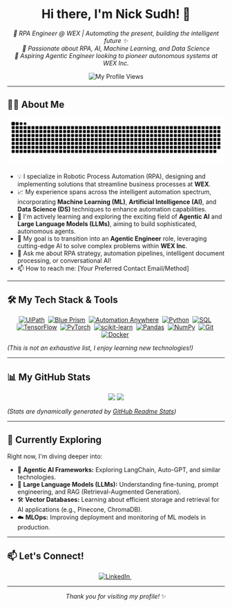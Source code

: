 <div align="center">

# Hi there, I'm Nick Sudh! 👋

<p align="center">
  <em>🤖 RPA Engineer @ WEX | Automating the present, building the intelligent future ✨</em><br/>
  <em>🧠 Passionate about RPA, AI, Machine Learning, and Data Science</em> <br/>
  <em>🚀 Aspiring Agentic Engineer looking to pioneer autonomous systems at WEX Inc.</em>
</p>

<!-- Optional: Add a Profile Views Counter -->
<img src="https://komarev.com/ghpvc/?username=psatyawan-wexinc&label=Profile%20Views&color=0e75b6&style=flat" alt="My Profile Views"/>

</div>

---

## 👨‍💻 About Me

<picture>
  <source media="(prefers-color-scheme: dark)" srcset="https://raw.githubusercontent.com/platane/snk/output/github-contribution-grid-snake-dark.svg">
  <source media="(prefers-color-scheme: light)" srcset="https://raw.githubusercontent.com/platane/snk/output/github-contribution-grid-snake.svg">
  <img alt="github contribution grid snake animation" src="https://raw.githubusercontent.com/platane/snk/output/github-contribution-grid-snake.svg">
</picture>
<!-- ^^^ This dynamic snake animation shows your GitHub contribution activity! Needs no setup beyond pasting. -->

*   💡 I specialize in Robotic Process Automation (RPA), designing and implementing solutions that streamline business processes at **WEX**.
*   📈 My experience spans across the intelligent automation spectrum, incorporating **Machine Learning (ML)**, **Artificial Intelligence (AI)**, and **Data Science (DS)** techniques to enhance automation capabilities.
*   🌱 I'm actively learning and exploring the exciting field of **Agentic AI** and **Large Language Models (LLMs)**, aiming to build sophisticated, autonomous agents.
*   🎯 My goal is to transition into an **Agentic Engineer** role, leveraging cutting-edge AI to solve complex problems within **WEX Inc**.
*   💬 Ask me about RPA strategy, automation pipelines, intelligent document processing, or conversational AI!
*   📫 How to reach me: [Your Preferred Contact Email/Method]

---

## 🛠️ My Tech Stack & Tools

<p align="center">
  <!-- RPA Tools -->
  <a href="#" title="UiPath"><img src="https://img.shields.io/badge/UiPath-Platform?style=for-the-badge&logo=uipath&logoColor=white&color=0044a6" alt="UiPath"></a> 
  <a href="#" title="Blue Prism"><img src="https://img.shields.io/badge/Blue_Prism-Connected_RPA?style=for-the-badge&logo=blueprism&logoColor=white&color=0070ba" alt="Blue Prism"></a>  <!-- Replace # with links if desired -->
  <a href="#" title="Automation Anywhere"><img src="https://img.shields.io/badge/Automation_Anywhere-Go_Be_Great?style=for-the-badge&logo=automationanywhere&logoColor=white&color=D41318" alt="Automation Anywhere"></a>  
  <!-- Programming / Scripting -->
  <a href="#" title="Python"><img src="https://img.shields.io/badge/Python-3776AB?style=for-the-badge&logo=python&logoColor=white" alt="Python"></a> 
  <a href="#" title="SQL"><img src="https://img.shields.io/badge/SQL-Database?style=for-the-badge&logo=postgresql&logoColor=white&color=4169E1" alt="SQL"></a>  <!-- You can use specific SQL logos like postgresql, mysql, etc. -->
  <!-- AI/ML/DS -->
  <a href="#" title="TensorFlow"><img src="https://img.shields.io/badge/TensorFlow-%23FF6F00.svg?style=for-the-badge&logo=TensorFlow&logoColor=white" alt="TensorFlow"></a> 
  <a href="#" title="PyTorch"><img src="https://img.shields.io/badge/PyTorch-%23EE4C2C.svg?style=for-the-badge&logo=PyTorch&logoColor=white" alt="PyTorch"></a> 
  <a href="#" title="scikit-learn"><img src="https://img.shields.io/badge/scikit--learn-%23F7931E.svg?style=for-the-badge&logo=scikit-learn&logoColor=white" alt="scikit-learn"></a> 
  <a href="#" title="Pandas"><img src="https://img.shields.io/badge/pandas-%23150458.svg?style=for-the-badge&logo=pandas&logoColor=white" alt="Pandas"></a> 
  <a href="#" title="NumPy"><img src="https://img.shields.io/badge/numpy-%23013243.svg?style=for-the-badge&logo=numpy&logoColor=white" alt="NumPy"></a> 
  <!-- Cloud / Other -->
  <a href="#" title="Git"><img src="https://img.shields.io/badge/git-%23F05033.svg?style=for-the-badge&logo=git&logoColor=white" alt="Git"></a> 
  <a href="#" title="Docker"><img src="https://img.shields.io/badge/docker-%230db7ed.svg?style=for-the-badge&logo=docker&logoColor=white" alt="Docker"></a> 
  <!-- Add or remove badges based on your specific skills! Use Shields.io or Simple Icons -->
</p>

*(This is not an exhaustive list, I enjoy learning new technologies!)*

---

## 📊 My GitHub Stats

<p align="center">
  <img height="180em" src="https://github-readme-stats.vercel.app/api?username=[Your GitHub Username]&show_icons=true&theme=radical&include_all_commits=true&count_private=true"/> 
  <!-- theme options: dark, radical, merko, gruvbox, tokyonight, onedark, cobalt, synthwave, highcontrast, dracula ... -->
  <img height="180em" src="https://github-readme-stats.vercel.app/api/top-langs/?username=[Your GitHub Username]&layout=compact&langs_count=8&theme=radical"/>
  <!-- Adjust langs_count, theme, layout (compact, normal) -->
</p>

*(Stats are dynamically generated by [GitHub Readme Stats](https://github.com/anuraghazra/github-readme-stats))*

---

## 🌱 Currently Exploring

Right now, I'm diving deeper into:

*   🤖 **Agentic AI Frameworks:** Exploring LangChain, Auto-GPT, and similar technologies.
*   🧠 **Large Language Models (LLMs):** Understanding fine-tuning, prompt engineering, and RAG (Retrieval-Augmented Generation).
*   🛠️ **Vector Databases:** Learning about efficient storage and retrieval for AI applications (e.g., Pinecone, ChromaDB).
*   ☁️ **MLOps:** Improving deployment and monitoring of ML models in production.

---

## 📫 Let's Connect!

<p align="center">
  <a href="https://www.linkedin.com/in/nicksudh/" target="_blank">
    <img src="https://img.shields.io/badge/LinkedIn-%230077B5.svg?style=for-the-badge&logo=linkedin&logoColor=white" alt="LinkedIn">
  </a> 
  <!-- Add other relevant links -->
  <!-- Example for Twitter: 
  <a href="[Your Twitter URL]" target="_blank">
    <img src="https://img.shields.io/badge/Twitter-%231DA1F2.svg?style=for-the-badge&logo=twitter&logoColor=white" alt="Twitter">
  </a>  
  -->
  <!-- Example for Personal Website/Blog:
  <a href="[Your Website URL]" target="_blank">
    <img src="https://img.shields.io/badge/Website-YourChoice.svg?style=for-the-badge&logo=yourfavicon&logoColor=white" alt="Website"> 
    <!-- Replace YourChoice.svg / yourfavicon -->
  </a>
</p>

<div align="center">

---
*Thank you for visiting my profile!*
✨

</div>
